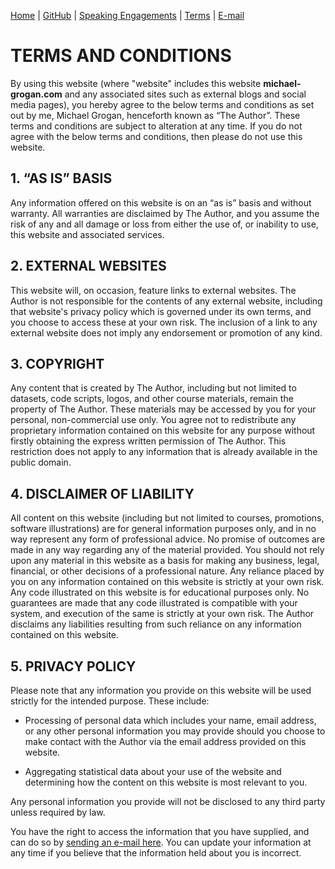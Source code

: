 [Home](https://mgcodesandstats.github.io/) |
[GitHub](https://github.com/mgcodesandstats) |
[Speaking Engagements](https://mgcodesandstats.github.io/speaking-engagements/) |
[Terms](https://mgcodesandstats.github.io/terms/) |
[E-mail](mailto:contact@michael-grogan.com)

# TERMS AND CONDITIONS

By using this website (where "website" includes this website **michael-grogan.com** and any associated sites such as external blogs and social media pages), you hereby agree to the below terms and conditions as set out by me, Michael Grogan, henceforth known as “The Author”. These terms and conditions are subject to alteration at any time. If you do not agree with the below terms and conditions, then please do not use this website.

## 1. “AS IS” BASIS

Any information offered on this website is on an “as is” basis and without warranty. All warranties are disclaimed by The Author, and you assume the risk of any and all damage or loss from either the use of, or inability to use, this website and associated services.

## 2. EXTERNAL WEBSITES

This website will, on occasion, feature links to external websites. The Author is not responsible for the contents of any external website, including that website's privacy policy which is governed under its own terms, and you choose to access these at your own risk. The inclusion of a link to any external website does not imply any endorsement or promotion of any kind.

## 3. COPYRIGHT

Any content that is created by The Author, including but not limited to datasets, code scripts, logos, and other course materials, remain the property of The Author. These materials may be accessed by you for your personal, non-commercial use only. You agree not to redistribute any proprietary information contained on this website for any purpose without firstly obtaining the express written permission of The Author. This restriction does not apply to any information that is already available in the public domain.

## 4. DISCLAIMER OF LIABILITY

All content on this website (including but not limited to courses, promotions, software illustrations) are for general information purposes only, and in no way represent any form of professional advice. No promise of outcomes are made in any way regarding any of the material provided. You should not rely upon any material in this website as a basis for making any business, legal, financial, or other decisions of a professional nature. Any reliance placed by you on any information contained on this website is strictly at your own risk. Any code illustrated on this website is for educational purposes only. No guarantees are made that any code illustrated is compatible with your system, and execution of the same is strictly at your own risk. The Author disclaims any liabilities resulting from such reliance on any information contained on this website.

## 5. PRIVACY POLICY

Please note that any information you provide on this website will be used strictly for the intended purpose. These include:

- Processing of personal data which includes your name, email address, or any other personal information you may provide should you choose to make contact with the Author via the email address provided on this website.

- Aggregating statistical data about your use of the website and determining how the content on this website is most relevant to you.

Any personal information you provide will not be disclosed to any third party unless required by law.

You have the right to access the information that you have supplied, and can do so by [sending an e-mail here](mailto:contact@michael-grogan.com). You can update your information at any time if you believe that the information held about you is incorrect.